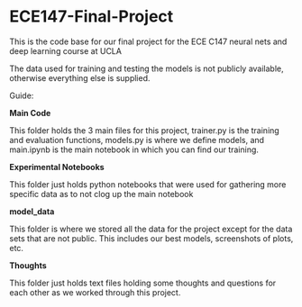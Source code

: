 # ECE147-Final-Project

This is the code base for our final project for the ECE C147 neural nets and deep learning course at UCLA

The data used for training and testing the models is not publicly available, otherwise everything else is supplied.

Guide:

**Main Code**

This folder holds the 3 main files for this project, trainer.py is the training and evaluation functions, models.py is where we define models, and main.ipynb is the main notebook in which you can find our training.

**Experimental Notebooks**

This folder just holds python notebooks that were used for gathering more specific data as to not clog up the main notebook

**model_data**

This folder is where we stored all the data for the project except for the data sets that are not public. This includes our best models, screenshots of plots, etc.

**Thoughts**

This folder just holds text files holding some thoughts and questions for each other as we worked through this project.


